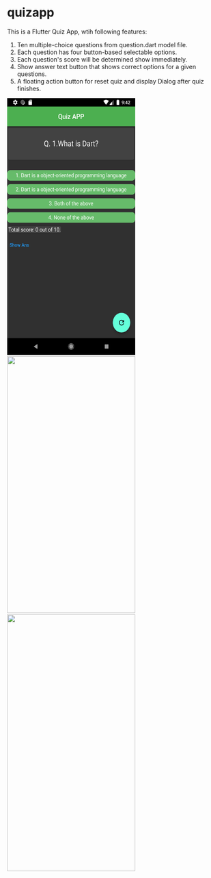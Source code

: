 # quizapp

This is a Flutter Quiz App,  wtih following features:
1. Ten multiple-choice questions from question.dart model file.
2. Each question has four button-based selectable options.
3. Each question's score will be determined show immediately.
4. Show answer text button that shows correct options for a given questions.
5.  A floating action button for reset quiz and display Dialog after quiz finishes.


<img src="assets/1.png" width="300" height="600" />

<img src="assets/exp2.png" width="300" height="600" />

<img src="assets/exp3.png" width="300" height="600" />
